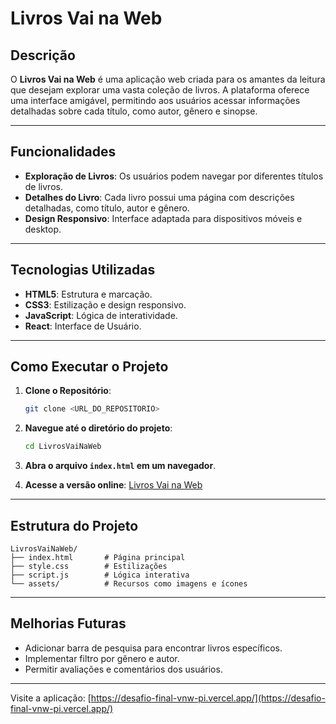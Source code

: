 # Livros Vai na Web

## Descrição

O **Livros Vai na Web** é uma aplicação web criada para os amantes da leitura que desejam explorar uma vasta coleção de livros. A plataforma oferece uma interface amigável, permitindo aos usuários acessar informações detalhadas sobre cada título, como autor, gênero e sinopse.

---

## Funcionalidades

- **Exploração de Livros**: Os usuários podem navegar por diferentes títulos de livros.
- **Detalhes do Livro**: Cada livro possui uma página com descrições detalhadas, como título, autor e gênero.
- **Design Responsivo**: Interface adaptada para dispositivos móveis e desktop.

---

## Tecnologias Utilizadas

- **HTML5**: Estrutura e marcação.
- **CSS3**: Estilização e design responsivo.
- **JavaScript**: Lógica de interatividade.
- **React**: Interface de Usuário. 

---

## Como Executar o Projeto

1. **Clone o Repositório**:
   ```bash
   git clone <URL_DO_REPOSITORIO>
   ```

2. **Navegue até o diretório do projeto**:
   ```bash
   cd LivrosVaiNaWeb
   ```

3. **Abra o arquivo `index.html` em um navegador**.

4. **Acesse a versão online**: [Livros Vai na Web](https://desafio-final-vnw-pi.vercel.app/)

---

## Estrutura do Projeto

```
LivrosVaiNaWeb/
├── index.html       # Página principal
├── style.css        # Estilizações
├── script.js        # Lógica interativa
└── assets/          # Recursos como imagens e ícones
```

---

## Melhorias Futuras

- Adicionar barra de pesquisa para encontrar livros específicos.
- Implementar filtro por gênero e autor.
- Permitir avaliações e comentários dos usuários.

---


Visite a aplicação: [https://desafio-final-vnw-pi.vercel.app/](https://desafio-final-vnw-pi.vercel.app/)
